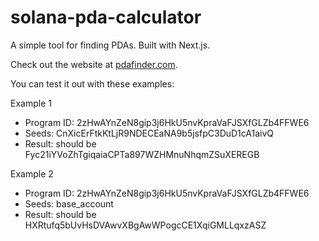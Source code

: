 # solana-pda-calculator

A simple tool for finding PDAs. Built with Next.js.

Check out the website at [pdafinder.com](https://www.pdafinder.com).

You can test it out with these examples:

Example 1

- Program ID: 2zHwAYnZeN8gip3j6HkU5nvKpraVaFJSXfGLZb4FFWE6
- Seeds: CnXicErFtkKtLjR9NDECEaNA9b5jsfpC3DuD1cA1aivQ
- Result: should be Fyc21iYVoZhTgiqaiaCPTa897WZHMnuNhqmZSuXEREGB

Example 2

- Program ID: 2zHwAYnZeN8gip3j6HkU5nvKpraVaFJSXfGLZb4FFWE6
- Seeds: base_account
- Result: should be HXRtufq5bUvHsDVAwvXBgAwWPogcCE1XqiGMLLqxzASZ
